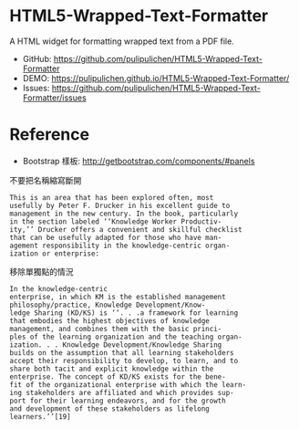 # HTML5-Wrapped-Text-Formatter
A HTML widget for formatting wrapped text from a PDF file.

*   GitHub: <https://github.com/pulipulichen/HTML5-Wrapped-Text-Formatter>
*   DEMO: <https://pulipulichen.github.io/HTML5-Wrapped-Text-Formatter/>
* Issues: https://github.com/pulipulichen/HTML5-Wrapped-Text-Formatter/issues

# Reference
*   Bootstrap 樣板: <http://getbootstrap.com/components/#panels>


不要把名稱縮寫斷開
````
This is an area that has been explored often, most
usefully by Peter F. Drucker in his excellent guide to
management in the new century. In the book, particularly
in the section labeled ‘‘Knowledge Worker Productiv-
ity,’’ Drucker offers a convenient and skillful checklist
that can be usefully adapted for those who have man-
agement responsibility in the knowledge-centric organ-
ization or enterprise:
````

移除單獨點的情況
````
In the knowledge-centric
enterprise, in which KM is the established management
philosophy/practice, Knowledge Development/Know-
ledge Sharing (KD/KS) is ‘‘. . .a framework for learning
that embodies the highest objectives of knowledge
management, and combines them with the basic princi-
ples of the learning organization and the teaching organ-
ization. . . Knowledge Development/Knowledge Sharing
builds on the assumption that all learning stakeholders
accept their responsibility to develop, to learn, and to
share both tacit and explicit knowledge within the
enterprise. The concept of KD/KS exists for the bene-
fit of the organizational enterprise with which the learn-
ing stakeholders are affiliated and which provides sup-
port for their learning endeavors, and for the growth
and development of these stakeholders as lifelong
learners.’’[19]
````
